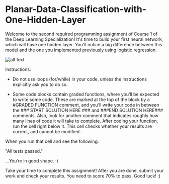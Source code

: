 # Planar-Data-Classification-with-One-Hidden-Layer
Welcome to the second required programming assignment of Course 1 of the Deep Learning Specialization! It's time to build your first neural network, which will have one hidden layer. You'll notice a big difference between this model and the one you implemented previously using logistic regression.

![alt text](https://i.hizliresim.com/t9436bq.png)

Instructions:

- Do not use loops (for/while) in your code, unless the instructions explicitly ask you to do so.

- Some code blocks contain graded functions, where you’ll be expected to write some code. These are marked at the top of the block by a #GRADED FUNCTION comment, and you’ll write your code in between the ### START SOLUTION HERE ### and ###END SOLUTION HERE### comments. Also, look for another comment that indicates roughly how many lines of code it will take to complete. After coding your function, run the cell right below it. This cell checks whether your results are correct, and cannot be modified.

When you run that cell and see the following: 

"All tests passed."

...You’re in good shape. :) 

Take your time to complete this assignment! After you are done, submit your work and check your results. You need to score 70% to pass. Good luck! :)
